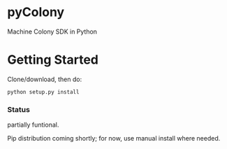 # pyColony
Machine Colony SDK in Python

# Getting Started
Clone/download, then do:
```
python setup.py install
```

### Status
partially funtional.

Pip distribution coming shortly; for now, use manual install where needed.
